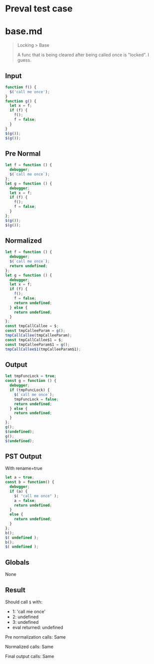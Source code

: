 # Preval test case

# base.md

> Locking > Base
>
> A func that is being cleared after being called once is "locked". I guess.

## Input

`````js filename=intro
function f() {
  $('call me once');
}
function g() {
  let x = f;
  if (f) {
    f();
    f = false;
  }
}
$(g());
$(g());
`````

## Pre Normal


`````js filename=intro
let f = function () {
  debugger;
  $(`call me once`);
};
let g = function () {
  debugger;
  let x = f;
  if (f) {
    f();
    f = false;
  }
};
$(g());
$(g());
`````

## Normalized


`````js filename=intro
let f = function () {
  debugger;
  $(`call me once`);
  return undefined;
};
let g = function () {
  debugger;
  let x = f;
  if (f) {
    f();
    f = false;
    return undefined;
  } else {
    return undefined;
  }
};
const tmpCallCallee = $;
const tmpCalleeParam = g();
tmpCallCallee(tmpCalleeParam);
const tmpCallCallee$1 = $;
const tmpCalleeParam$1 = g();
tmpCallCallee$1(tmpCalleeParam$1);
`````

## Output


`````js filename=intro
let tmpFuncLock = true;
const g = function () {
  debugger;
  if (tmpFuncLock) {
    $(`call me once`);
    tmpFuncLock = false;
    return undefined;
  } else {
    return undefined;
  }
};
g();
$(undefined);
g();
$(undefined);
`````

## PST Output

With rename=true

`````js filename=intro
let a = true;
const b = function() {
  debugger;
  if (a) {
    $( "call me once" );
    a = false;
    return undefined;
  }
  else {
    return undefined;
  }
};
b();
$( undefined );
b();
$( undefined );
`````

## Globals

None

## Result

Should call `$` with:
 - 1: 'call me once'
 - 2: undefined
 - 3: undefined
 - eval returned: undefined

Pre normalization calls: Same

Normalized calls: Same

Final output calls: Same
